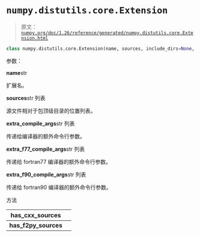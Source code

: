 # `numpy.distutils.core.Extension`

> 原文：[`numpy.org/doc/1.26/reference/generated/numpy.distutils.core.Extension.html`](https://numpy.org/doc/1.26/reference/generated/numpy.distutils.core.Extension.html)

```py
class numpy.distutils.core.Extension(name, sources, include_dirs=None, define_macros=None, undef_macros=None, library_dirs=None, libraries=None, runtime_library_dirs=None, extra_objects=None, extra_compile_args=None, extra_link_args=None, export_symbols=None, swig_opts=None, depends=None, language=None, f2py_options=None, module_dirs=None, extra_c_compile_args=None, extra_cxx_compile_args=None, extra_f77_compile_args=None, extra_f90_compile_args=None)
```

参数：

**name**str

扩展名。

**sources**str 列表

源文件相对于包顶级目录的位置列表。

**extra_compile_args**str 列表

传递给编译器的额外命令行参数。

**extra_f77_compile_args**str 列表

传递给 fortran77 编译器的额外命令行参数。

**extra_f90_compile_args**str 列表

传递给 fortran90 编译器的额外命令行参数。

方法

| **has_cxx_sources** |  |
| --- | --- |
| **has_f2py_sources** |  |
